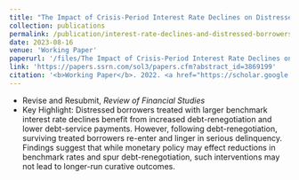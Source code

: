 ```yaml
---
title: "The Impact of Crisis-Period Interest Rate Declines on Distressed Borrowers"
collection: publications
permalink: /publication/interest-rate-declines-and-distressed-borrowers
date: 2023-08-16
venue: 'Working Paper'
paperurl: '/files/The Impact of Crisis-Period Interest Rate Declines on Distressed Borrowers.pdf'
link: 'https://papers.ssrn.com/sol3/papers.cfm?abstract_id=3869199'
citation: '<b>Working Paper</b>. 2022. <a href="https://scholar.google.com/scholar?hl=en&as_sdt=0%2C5&q="The+Impact+of+Crisis-Period+Interest+Rate+Declines+on+Distressed+Borrowers"&btnG=#d=gs_cit&t=1692242262310&u=%2Fscholar%3Fq%3Dinfo%3AGTm3Cnd9dIMJ%3Ascholar.google.com%2F%26output%3Dcite%26scirp%3D0%26hl%3Den">Citation</a>'
---
```

* Revise and Resubmit, *Review of Financial Studies*
* Key Highlight: Distressed borrowers treated with larger benchmark interest rate declines benefit from increased debt-renegotiation and lower debt-service payments. However, following debt-renegotiation, surviving treated borrowers re-enter and linger in serious delinquency. Findings suggest that while monetary policy may effect reductions in benchmark rates and spur debt-renegotiation, such interventions may not lead to longer-run curative outcomes.

	
	
	

